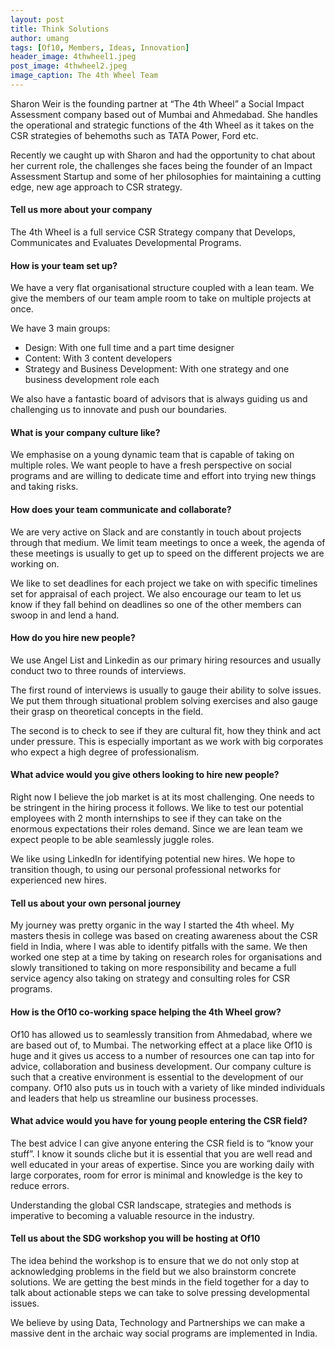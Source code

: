 ```yaml
---
layout: post
title: Think Solutions
author: umang
tags: [Of10, Members, Ideas, Innovation]
header_image: 4thwheel1.jpeg
post_image: 4thwheel2.jpeg
image_caption: The 4th Wheel Team
---
```


Sharon Weir is the founding partner at “The 4th Wheel” a Social Impact Assessment company based out of Mumbai and Ahmedabad. She handles the operational and strategic functions of the 4th Wheel as it takes on the CSR strategies of behemoths such as TATA Power, Ford etc.

Recently we caught up with Sharon and had the opportunity to chat about her current role, the challenges she faces being the founder of an Impact Assessment Startup and some of her philosophies for maintaining a cutting edge, new age approach to CSR strategy.

#### Tell us more about your company

The 4th Wheel is a full service CSR Strategy company that Develops, Communicates and Evaluates Developmental Programs.

#### How is your team set up?

We have a very flat organisational structure coupled with a lean team. We give the members of our team ample room to take on multiple projects at once.

We have 3 main groups:

-  Design: With one full time and a part time designer <br/>
-  Content: With 3 content developers
-  Strategy and Business Development: With one strategy and one business development role each

We also have a fantastic board of advisors that is always guiding us and challenging us to innovate and push our boundaries.

#### What is your company culture like?
We emphasise on a young dynamic team that is capable of taking on multiple roles. We want people to have a fresh perspective on social programs and are willing to dedicate time and effort into trying new things and taking risks.

#### How does your team communicate and collaborate?
We are very active on Slack and are constantly in touch about projects through that medium. We limit team meetings to once a week, the agenda of these meetings is usually to get up to speed on the different projects we are working on.

We like to set deadlines for each project we take on with specific timelines set for appraisal of each project. We also encourage our team to let us know if they fall behind on deadlines so one of the other members can swoop in and lend a hand.

#### How do you hire new people?
We use Angel List and Linkedin as our primary hiring resources and usually conduct two to three rounds of interviews.

The first round of interviews is usually to gauge their ability to solve issues. We put them through situational problem solving exercises and also gauge their grasp on theoretical concepts in the field.

The second is to check to see if they are cultural fit, how they think and act under pressure. This is especially important as we work with big corporates who expect a high degree of professionalism.

#### What advice would you give others looking to hire new people?
Right now I believe the job market is at its most challenging. One needs to be stringent in the hiring process it follows. We like to test our potential employees with 2 month internships to see if they can take on the enormous expectations their roles demand. Since we are lean team we expect people to be able seamlessly juggle roles.

We like using LinkedIn for identifying potential new hires. We hope to transition though, to using our personal professional networks for experienced new hires.

#### Tell us about your own personal journey
My journey was pretty organic in the way I started the 4th wheel. My masters thesis in college was based on creating awareness about the CSR field in India, where I was able to identify pitfalls with the same.
We then worked one step at a time by taking on research roles for organisations and slowly transitioned to taking on more responsibility and became a full service agency also taking on strategy and consulting roles for CSR programs.

#### How is the Of10 co-working space helping the 4th Wheel grow?
Of10 has allowed us to seamlessly transition from Ahmedabad, where we are based out of, to Mumbai. The networking effect at a place like Of10 is huge and it gives us access to a number of resources one can tap into for advice, collaboration and business development.
Our company culture is such that a creative environment is essential to the development of our company.
Of10 also puts us in touch with a variety of like minded individuals and leaders that help us streamline our business processes.

#### What advice would you have for young people entering the CSR field?
The best advice I can give anyone entering the CSR field is to “know your stuff”. I know it sounds cliche but it is essential that you are well read and well educated in your areas of expertise. Since you are working daily with large corporates, room for error is minimal and knowledge is the key to reduce errors.

Understanding the global CSR landscape, strategies and methods is imperative to becoming a valuable resource in the industry.

#### Tell us about the SDG workshop you will be hosting at Of10
The idea behind the workshop is to ensure that we do not only stop at acknowledging problems in the field but we also brainstorm concrete solutions. We are getting the best minds in the field together for a day to talk about actionable steps we can take to solve pressing developmental issues.

We believe by using Data, Technology and Partnerships we can make a massive dent in the archaic way social programs are implemented in India.
